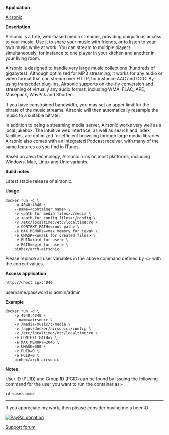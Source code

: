 **Application**

[Airsonic](https://github.com/airsonic/airsonic)

**Description**

Airsonic is a free, web-based media streamer, providing ubiquitious access to your music. Use it to share your music with friends, or to listen to your own music while at work. You can stream to multiple players simultaneously, for instance to one player in your kitchen and another in your living room.

Airsonic is designed to handle very large music collections (hundreds of gigabytes). Although optimized for MP3 streaming, it works for any audio or video format that can stream over HTTP, for instance AAC and OGG. By using transcoder plug-ins, Airsonic supports on-the-fly conversion and streaming of virtually any audio format, including WMA, FLAC, APE, Musepack, WavPck and Shorten.

If you have constrained bandwidth, you may set an upper limit for the bitrate of the music streams. Airsonic will then automatically resample the music to a suitable bitrate.

In addition to being a streaming media server, Airsonic works very well as a local jukebox. The intuitive web interface, as well as search and index facilities, are optimized for efficient browsing through large media libraries. Airsonic also comes with an integrated Podcast receiver, with many of the same features as you find in iTunes.

Based on Java technology, Airsonic runs on most platforms, including Windows, Mac, Linux and Unix variants.

**Build notes**

Latest stable release of airsonic.

**Usage**
```
docker run -d \
    -p 4040:4040 \
    --name=<container name> \
    -v <path for media files>:/media \
    -v <path for config files>:/config \
    -v /etc/localtime:/etc/localtime:ro \
    -e CONTEXT_PATH=<root path> \
    -e MAX_MEMORY=<max memory for java> \
    -e UMASK=<umask for created files> \
    -e PUID=<uid for user> \
    -e PGID=<gid for user> \
    binhex/arch-airsonic
```

Please replace all user variables in the above command defined by <> with the correct values.

**Access application**

`http://<host ip>:4040`

username/password is admin/admin

**Example**
```
docker run -d \
    -p 4040:4040 \
    --name=airsonic \
    -v /media/music/:/media \
    -v /apps/docker/airsonic:/config \
    -v /etc/localtime:/etc/localtime:ro \
    -e CONTEXT_PATH=\ \
    -e MAX_MEMORY=2046 \
    -e UMASK=000 \
    -e PUID=0 \
    -e PGID=0 \
    binhex/arch-airsonic
```

**Notes**

User ID (PUID) and Group ID (PGID) can be found by issuing the following command for the user you want to run the container as:-

```
id <username>
```
___
If you appreciate my work, then please consider buying me a beer  :D

[![PayPal donation](https://www.paypal.com/en_US/i/btn/btn_donate_SM.gif)](https://www.paypal.com/cgi-bin/webscr?cmd=_s-xclick&hosted_button_id=MM5E27UX6AUU4)

[Support forum](https://forums.lime-technology.com/topic/59427-support-binhex-airsonic/)